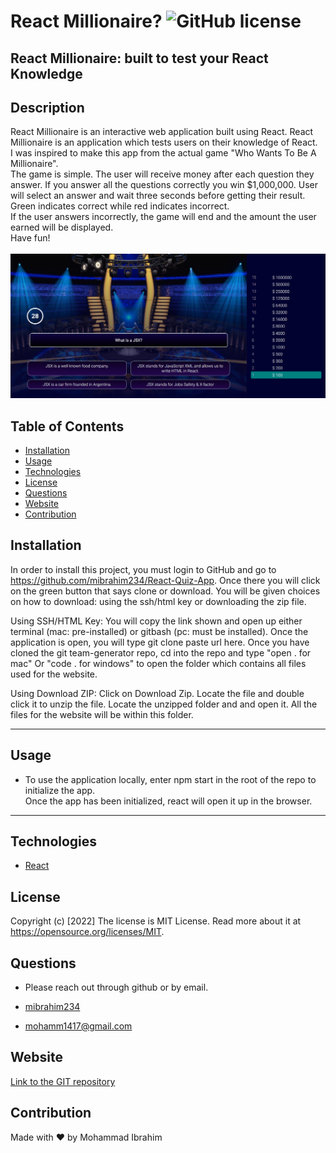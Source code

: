# React Millionaire? ![GitHub license](https://img.shields.io/badge/license-MIT%20License-blue.svg)
## React Millionaire: built to test your React Knowledge
<!-- ## Deployed Site  -->
<!-- Deployed site -->


## Description 
React Millionaire is an interactive web application built using React. 
React Millionaire is an application which tests users on their knowledge of React. <br>I was inspired to make this app from the actual game "Who Wants To Be A Millionaire". <br> The game is simple. The user will receive money after each question they answer. If you answer all the questions correctly you win $1,000,000. User will select an answer and wait three seconds before getting their result. Green indicates correct while red indicates incorrect.<br>  If the user answers incorrectly, the game will end and the amount the user earned will be displayed. <br> Have fun!<br> <br> 
  ![React Millionaire Screenshot](assets/ReactM.PNG)




## Table of Contents
* [Installation](#installation)
* [Usage](#usage)
* [Technologies](#technologies)
* [License](#license)
* [Questions](#questions)
* [Website](#website)
* [Contribution](#contribution)


## Installation
In order to install this project, you must login to GitHub and go to https://github.com/mibrahim234/React-Quiz-App. Once there you will click on the green button that says clone or download. You will be given choices on how to download: using the ssh/html key or downloading the zip file.

Using SSH/HTML Key: You will copy the link shown and open up either terminal (mac: pre-installed) or gitbash (pc: must be installed). Once the application is open, you will type git clone paste url here. Once you have cloned the git team-generator repo, cd into the repo and type "open . for mac" Or "code . for windows" to open the folder which contains all files used for the website.

Using Download ZIP: Click on Download Zip. Locate the file and double click it to unzip the file. Locate the unzipped folder and and open it. All the files for the website will be within this folder. 

---

## Usage 

- To use the application locally, enter npm start in the root of the repo to initialize the app. <br>
Once the app has been initialized, react will open it up in the browser.

---

## Technologies
- [React](https://reactjs.org/)


## License
Copyright (c) [2022]
The license is MIT License. 
Read more about it at https://opensource.org/licenses/MIT.

## Questions
- Please reach out through github or by email. 

- [mibrahim234](https://github.com/mibrahim234) 

- mohamm1417@gmail.com

## Website
[Link to the GIT repository](https://github.com/mibrahim234/React-Quiz-App)


## Contribution
Made with ❤️ by Mohammad Ibrahim 